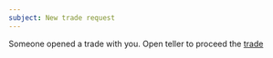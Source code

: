```yaml
---
subject: New trade request
---
```

Someone opened a trade with you. Open teller to proceed the [trade](https://status-im.github.io/status-teller-network/build/#/escrow/{{escrowId}})
